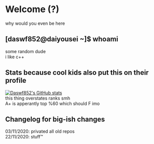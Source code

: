 # Welcome (?)

why would you even be here  

## [daswf852@daiyousei ~]$ whoami
some random dude  
i like c++  

## Stats because cool kids also put this on their profile
[![Daswf852's GitHub stats](https://github-readme-stats.vercel.app/api?username=daswf852&count_private=true)](https://github.com/anuraghazra/github-readme-stats)  
this thing overstates ranks smh  
A+ is apperantly top %60 which should F imo  

## Changelog for big-ish changes
03/11/2020: privated all old repos  
22/11/2020: stuff:tm:
